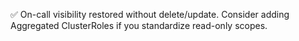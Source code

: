✅ On-call visibility restored without delete/update. Consider adding Aggregated ClusterRoles if you standardize read-only scopes.

